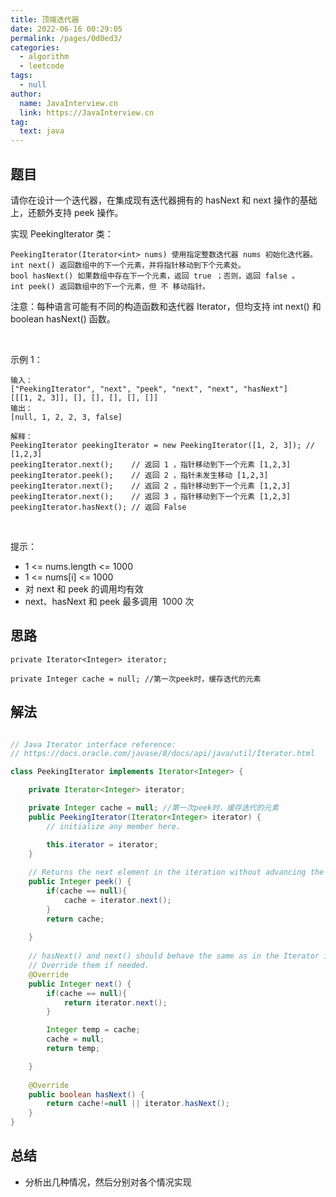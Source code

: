 ```yaml
---
title: 顶端迭代器
date: 2022-06-16 00:29:05
permalink: /pages/0d0ed3/
categories: 
  - algorithm
  - leetcode
tags: 
  - null
author: 
  name: JavaInterview.cn
  link: https://JavaInterview.cn
tag: 
  text: java
---
```



## 题目

请你在设计一个迭代器，在集成现有迭代器拥有的 hasNext 和 next 操作的基础上，还额外支持 peek 操作。

实现 PeekingIterator 类：

    PeekingIterator(Iterator<int> nums) 使用指定整数迭代器 nums 初始化迭代器。
    int next() 返回数组中的下一个元素，并将指针移动到下个元素处。
    bool hasNext() 如果数组中存在下一个元素，返回 true ；否则，返回 false 。
    int peek() 返回数组中的下一个元素，但 不 移动指针。
注意：每种语言可能有不同的构造函数和迭代器 Iterator，但均支持 int next() 和 boolean hasNext() 函数。

 

示例 1：

    输入：
    ["PeekingIterator", "next", "peek", "next", "next", "hasNext"]
    [[[1, 2, 3]], [], [], [], [], []]
    输出：
    [null, 1, 2, 2, 3, false]
    
    解释：
    PeekingIterator peekingIterator = new PeekingIterator([1, 2, 3]); // [1,2,3]
    peekingIterator.next();    // 返回 1 ，指针移动到下一个元素 [1,2,3]
    peekingIterator.peek();    // 返回 2 ，指针未发生移动 [1,2,3]
    peekingIterator.next();    // 返回 2 ，指针移动到下一个元素 [1,2,3]
    peekingIterator.next();    // 返回 3 ，指针移动到下一个元素 [1,2,3]
    peekingIterator.hasNext(); // 返回 False
 

提示：

- 1 <= nums.length <= 1000
- 1 <= nums[i] <= 1000
- 对 next 和 peek 的调用均有效
- next、hasNext 和 peek 最多调用  1000 次


## 思路

    private Iterator<Integer> iterator;

    private Integer cache = null; //第一次peek时，缓存迭代的元素


## 解法
```java

// Java Iterator interface reference:
// https://docs.oracle.com/javase/8/docs/api/java/util/Iterator.html

class PeekingIterator implements Iterator<Integer> {

    private Iterator<Integer> iterator;

    private Integer cache = null; //第一次peek时，缓存迭代的元素
	public PeekingIterator(Iterator<Integer> iterator) {
	    // initialize any member here.

        this.iterator = iterator;    
	}
	
    // Returns the next element in the iteration without advancing the iterator.
	public Integer peek() {
        if(cache == null){
            cache = iterator.next();
        }
        return cache;
        
	}
	
	// hasNext() and next() should behave the same as in the Iterator interface.
	// Override them if needed.
	@Override
	public Integer next() {
	    if(cache == null){
            return iterator.next();
        }

        Integer temp = cache;
        cache = null;
        return temp;

	}
	
	@Override
	public boolean hasNext() {
	    return cache!=null || iterator.hasNext();
	}
}
```

## 总结

- 分析出几种情况，然后分别对各个情况实现 
